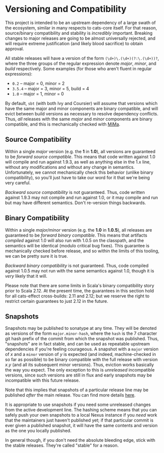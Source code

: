 # Versioning and Compatibility

This project is intended to be an upstream dependency of a large swath of the ecosystem, similar in many respects to cats-core itself. For that reason, source/binary compatibility and stability is *incredibly* important. Breaking changes to major releases are going to be almost universally rejected, and will require extreme justification (and likely blood sacrifice) to obtain approval.

All stable releases will have a version of the form `(\d+)\.(\d+)(?:\.(\d+))?`, where the three groups of the regular expression denote *major*, *minor*, and *build* respectively. Some examples (for those who aren't fluent in regular expressions):

- `0.2` – major = 0, minor = 2
- `3.5.4` – major = 3, minor = 5, build = 4
- `1.0` – major = 1, minor = 0

By default, `sbt` (with both Ivy and Coursier) will assume that versions which have the same major and minor components are binary compatible, and will evict between build versions as necessary to resolve dependency conflicts. Thus, *all* releases with the same *major* and *minor* components are binary compatible, and this is mechanically checked with [MiMa](https://github.com/typesafehub/migration-manager).

## Source Compatibility

Within a single *major* version (e.g. the **1** in **1.0**), all versions are guaranteed to be *forward source compatible*. This means that code written against 1.0 will compile and run against 1.9.3, as well as anything else in the 1.x line, without any modifications and without any change in semantics. Unfortunately, we cannot mechanically check this behavior (unlike binary compatibility), so you'll just have to take our word for it that we're being very careful.

*Backward source compatibility* is not guaranteed. Thus, code written against 1.9.3 may not compile and run against 1.0, or it may compile and run but may have different semantics. Don't re-version things backwards.

## Binary Compatibility

Within a single *major/minor* version (e.g. the **1.0** in **1.0.5**), all releases are guaranteed to be *forward binary compatible*. This means that artifacts *compiled* against 1.0 will also run with 1.0.5 on the classpath, and the semantics will be identical (modulo critical bug fixes). This guarantee is mechanically checked before release, and so within the limits of this tooling, we can be pretty sure it is true.

*Backward binary compatibility* is not guaranteed. Thus, code compiled against 1.0.5 may not run with the same semantics against 1.0, though it is *very* likely that it will.

Please note that there are some limits in Scala's binary compatibility story prior to Scala 2.12. At the present time, the guarantees in this section hold for all cats-effect cross-builds: 2.11 and 2.12; but we reserve the right to restrict certain guarantees to just 2.12 in the future.

## Snapshots

Snapshots may be published to sonatype at any time. They will be denoted as versions of the form `major.minor-hash`, where the `hash` is the 7 character git hash prefix of the commit from which the snapshot was published. Thus, "snapshots" are in fact stable, and can be used as repeatable upstream dependencies if you're feeling courageous. A snapshot with a `major` version of *x* and a `minor` version of *y* is expected (and indeed, machine-checked in so far as possible) to be binary compatible with the full release with version *x*.*y* (and all its subsequent minor versions). Thus, eviction works basically the way you expect. The only exception to this is *unreleased* incompatible versions, since such versions are still in flux and early snapshots may be incompatible with this future release.

Note that this implies that snapshots of a particular release line may be published *after* the main release. You can find more details [here](https://github.com/typelevel/cats-effect/blob/563d29ee01885b00613a3dd8eb6f12c56aa126b2/build.sbt#L80-L110).

It is appropriate to use snapshots if you need some unreleased changes from the active development line. The hashing scheme means that you can safely push your own snapshots to a local Nexus instance if you *need* work that the maintainers just haven't published yet; if that particular commit is ever given a published snapshot, it will have the same contents and version as the one you locally published.

In general though, if you don't need the absolute bleeding edge, stick with the stable releases. They're called "stable" for a reason.
